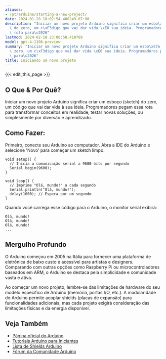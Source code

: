 ```yaml
---
aliases:
- /pt/arduino/starting-a-new-project/
date: 2024-01-20 18:02:54.400249-07:00
description: "Iniciar um novo projeto Arduino significa criar um esbo\xE7o (sketch)\
  \ do zero, um c\xF3digo que vai dar vida \xE0 sua ideia. Programadores pegam essa\
  \ rota para\u2026"
lastmod: 2024-02-18 23:08:58.410709
model: gpt-4-1106-preview
summary: "Iniciar um novo projeto Arduino significa criar um esbo\xE7o (sketch) do\
  \ zero, um c\xF3digo que vai dar vida \xE0 sua ideia. Programadores pegam essa rota\
  \ para\u2026"
title: Iniciando um novo projeto
---
```


{{< edit_this_page >}}

## O Que & Por Quê?

Iniciar um novo projeto Arduino significa criar um esboço (sketch) do zero, um código que vai dar vida à sua ideia. Programadores pegam essa rota para transformar conceitos em realidade, testar novas soluções, ou simplesmente por diversão e aprendizado.

## Como Fazer:

Primeiro, conecte seu Arduino ao computador. Abra a IDE do Arduino e selecione 'Novo' para começar um sketch limpo.

```Arduino
void setup() {
  // Inicia a comunicação serial a 9600 bits por segundo
  Serial.begin(9600);
}

void loop() {
  // Imprime "Olá, mundo!" a cada segundo
  Serial.println("Olá, mundo!");
  delay(1000); // Espera por um segundo
}
```

Quando você carrega esse código para o Arduino, o monitor serial exibirá:

```
Olá, mundo!
Olá, mundo!
Olá, mundo!
...
```

## Mergulho Profundo

O Arduino começou em 2005 na Itália para fornecer uma plataforma de eletrônica de baixo custo e acessível para artistas e designers. Comparando com outras opções como Raspberry Pi ou microcontroladores baseados em ARM, o Arduino se destaca pela simplicidade e comunidade vasta e ativa.

Ao começar um novo projeto, lembre-se das limitações de hardware do seu modelo específico de Arduino (memória, portas I/O, etc.). A modularidade do Arduino permite acoplar shields (placas de expansão) para funcionalidades adicionais, mas cada projeto exigirá consideração das limitações físicas e da energia disponível.

## Veja Também

- [Página oficial do Arduino](https://www.arduino.cc/)
- [Tutoriais Arduino para Iniciantes](https://www.arduino.cc/en/Tutorial/BuiltInExamples)
- [Lista de Shields Arduino](https://www.arduino.cc/en/Main/Products#shields)
- [Fórum da Comunidade Arduino](https://forum.arduino.cc/)
